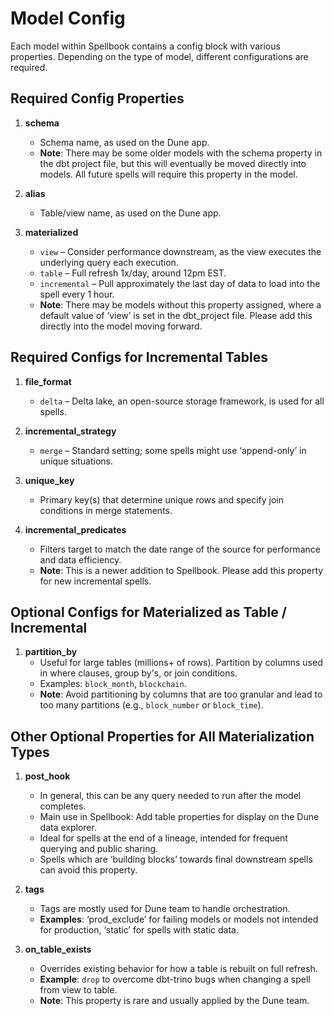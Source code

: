 # Model Config

Each model within Spellbook contains a config block with various properties. Depending on the type of model, different configurations are required.

## Required Config Properties

1. **schema**
   - Schema name, as used on the Dune app.
   - **Note**: There may be some older models with the schema property in the dbt project file, but this will eventually be moved directly into models. All future spells will require this property in the model.

2. **alias**
   - Table/view name, as used on the Dune app.

3. **materialized**
   - `view` – Consider performance downstream, as the view executes the underlying query each execution.
   - `table` – Full refresh 1x/day, around 12pm EST.
   - `incremental` – Pull approximately the last day of data to load into the spell every 1 hour.
   - **Note**: There may be models without this property assigned, where a default value of ‘view’ is set in the dbt_project file. Please add this directly into the model moving forward.

## Required Configs for Incremental Tables

1. **file_format**
   - `delta` – Delta lake, an open-source storage framework, is used for all spells.

2. **incremental_strategy**
   - `merge` – Standard setting; some spells might use ‘append-only’ in unique situations.

3. **unique_key**
   - Primary key(s) that determine unique rows and specify join conditions in merge statements.

4. **incremental_predicates**
   - Filters target to match the date range of the source for performance and data efficiency.
   - **Note**: This is a newer addition to Spellbook. Please add this property for new incremental spells.

## Optional Configs for Materialized as Table / Incremental

1. **partition_by**
   - Useful for large tables (millions+ of rows). Partition by columns used in where clauses, group by's, or join conditions.
   - Examples: `block_month`, `blockchain`.
   - **Note**: Avoid partitioning by columns that are too granular and lead to too many partitions (e.g., `block_number` or `block_time`).

## Other Optional Properties for All Materialization Types

1. **post_hook**
   - In general, this can be any query needed to run after the model completes.
   - Main use in Spellbook: Add table properties for display on the Dune data explorer.
   - Ideal for spells at the end of a lineage, intended for frequent querying and public sharing.
   - Spells which are ‘building blocks’ towards final downstream spells can avoid this property.

2. **tags**
   - Tags are mostly used for Dune team to handle orchestration.
   - **Examples**: ‘prod_exclude’ for failing models or models not intended for production, ‘static’ for spells with static data.

3. **on_table_exists**
   - Overrides existing behavior for how a table is rebuilt on full refresh.
   - **Example**: `drop` to overcome dbt-trino bugs when changing a spell from view to table.
   - **Note**: This property is rare and usually applied by the Dune team.
